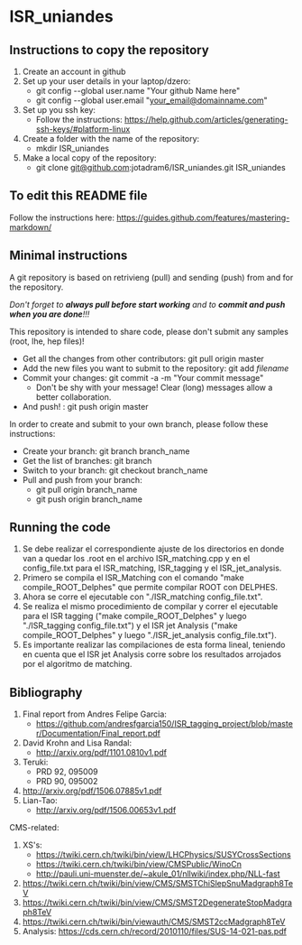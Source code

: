 # ISR_uniandes

## **Instructions to copy the repository**
1. Create an account in github
2. Set up your user details in your laptop/dzero:
	* git config --global user.name "Your github Name here"
	* git config --global user.email "your_email@domainname.com"
3. Set up you ssh key:
	* Follow the instructions: https://help.github.com/articles/generating-ssh-keys/#platform-linux
4. Create a folder with the name of the repository:
	* mkdir ISR_uniandes
5. Make a local copy of the repository:
	* git clone git@github.com:jotadram6/ISR_uniandes.git ISR_uniandes

## **To edit this README file**
Follow the instructions here: https://guides.github.com/features/mastering-markdown/

## **Minimal instructions**
A git repository is based on retrivieng (pull) and sending (push) from and for the repository.

_Don't forget to **always pull before start working** and to **commit and push when you are done**!!!_

This repository is intended to share code, please don't submit any samples (root, lhe, hep files)!
* Get all the changes from other contributors: git pull origin master
* Add the new files you want to submit to the repository: git add _filename_
* Commit your changes: git commit -a -m "Your commit message"
	* Don't be shy with your message! Clear (long) messages allow a better collaboration. 
* And push! : git push origin master

In order to create and submit to your own branch, please follow these instructions:
* Create your branch: git branch branch_name
* Get the list of branches: git branch
* Switch to your branch: git checkout branch_name
* Pull and push from your branch:
	* git pull origin branch_name
	* git push origin branch_name

## **Running the code**
1) Se debe realizar el correspondiente ajuste de los directorios en donde van a quedar los .root en el archivo ISR_matching.cpp y en el config_file.txt para el 
ISR_matching, ISR_tagging y el ISR_jet_analysis.
2) Primero se compila el ISR_Matching con el comando "make compile_ROOT_Delphes" que permite compilar ROOT con DELPHES.
3) Ahora se corre el ejecutable con "./ISR_matching config_file.txt".
4) Se realiza el mismo procedimiento de compilar y correr el ejecutable para el ISR tagging ("make compile_ROOT_Delphes" y luego "./ISR_tagging config_file.txt")
 y el ISR jet Analysis ("make compile_ROOT_Delphes" y luego "./ISR_jet_analysis config_file.txt").
5) Es importante realizar las compilaciones de esta forma lineal, teniendo en cuenta que el ISR jet Analysis corre sobre los resultados arrojados por el algoritmo de 
matching.

## **Bibliography**

1. Final report from Andres Felipe Garcia:
	* https://github.com/andresfgarcia150/ISR_tagging_project/blob/master/Documentation/Final_report.pdf
2. David Krohn and Lisa Randal:
	* http://arxiv.org/pdf/1101.0810v1.pdf
3. Teruki:
	* PRD 92, 095009
	* PRD 90, 095002
4. http://arxiv.org/pdf/1506.07885v1.pdf
5. Lian-Tao:
	* http://arxiv.org/pdf/1506.00653v1.pdf

CMS-related:

1. XS's:
	* https://twiki.cern.ch/twiki/bin/view/LHCPhysics/SUSYCrossSections
	* https://twiki.cern.ch/twiki/bin/view/CMSPublic/WinoCn
	* http://pauli.uni-muenster.de/~akule_01/nllwiki/index.php/NLL-fast
2. https://twiki.cern.ch/twiki/bin/view/CMS/SMSTChiSlepSnuMadgraph8TeV
3. https://twiki.cern.ch/twiki/bin/view/CMS/SMST2DegenerateStopMadgraph8TeV
4. https://twiki.cern.ch/twiki/bin/viewauth/CMS/SMST2ccMadgraph8TeV
5. Analysis: https://cds.cern.ch/record/2010110/files/SUS-14-021-pas.pdf

